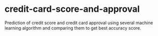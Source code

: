 # credit-card-score-and-approval
Prediction of credit score and credit card approval using several machine learning algorithm and comparing them to get best accuracy score.
